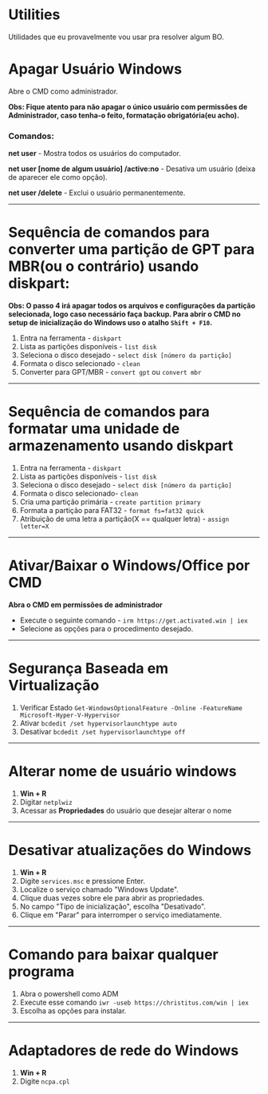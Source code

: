 # Utilities
Utilidades que eu provavelmente vou usar  pra resolver algum BO.

# Apagar Usuário Windows
Abre o CMD como administrador.

**Obs: Fique atento para não apagar o único usuário com permissões de Administrador, caso tenha-o feito, formatação obrigatória(eu acho).**

### Comandos:

**net user** - Mostra todos os usuários do computador.

**net user [nome de algum usuário] /active:no** - Desativa um usuário (deixa de aparecer ele como opção).

**net user /delete** - Exclui o usuário permanentemente.

<hr>

# Sequência de comandos para converter uma partição de GPT para MBR(ou o contrário) usando diskpart:

**Obs: O passo 4 irá apagar todos os arquivos e configurações da partição selecionada, logo caso necessário faça backup.
Para abrir o CMD no setup de inicialização do Windows uso o atalho `Shift + F10`.**

1. Entra na ferramenta - `diskpart`
2. Lista as partições disponíveis - `list disk`
3. Seleciona o disco desejado - `select disk [número da partição]`
4. Formata o disco selecionado - `clean`
5. Converter para GPT/MBR - `convert gpt` ou `convert mbr`

<hr>

# Sequência de comandos para formatar uma unidade de armazenamento usando diskpart

1. Entra na ferramenta - `diskpart`
2. Lista as partições disponíveis - `list disk`
3. Seleciona o disco desejado - `select disk [número da partição]`
4. Formata o disco selecionado- `clean`
5. Cria uma partição primária - `create partition primary`
6. Formata a partição para FAT32 - `format fs=fat32 quick`
7. Atribuição de uma letra a partição(X == qualquer letra) - `assign letter=X`

<hr>

# Ativar/Baixar o Windows/Office por CMD
**Abra o CMD em permissões de administrador**
- Execute o seguinte comando -  `irm https://get.activated.win | iex`
- Selecione as opções para o procedimento desejado.

<hr>

#  Segurança Baseada em Virtualização
1. Verificar Estado
  `Get-WindowsOptionalFeature -Online -FeatureName Microsoft-Hyper-V-Hypervisor`
2. Ativar
  `bcdedit /set hypervisorlaunchtype auto`
3. Desativar
  `bcdedit /set hypervisorlaunchtype off`

<hr>

# Alterar nome de usuário windows

1. **Win + R**
2. Digitar `netplwiz`
3. Acessar as **Propriedades** do usuário que desejar alterar o nome

<hr>

# Desativar atualizações do Windows

1. **Win + R**
2. Digite `services.msc` e pressione Enter.
3. Localize o serviço chamado "Windows Update".
4. Clique duas vezes sobre ele para abrir as propriedades.
5. No campo "Tipo de inicialização", escolha "Desativado".
6. Clique em "Parar" para interromper o serviço imediatamente.

<hr>

# Comando para baixar qualquer programa
1. Abra o powershell como ADM
2. Execute esse comando `iwr -useb https://christitus.com/win | iex`
3. Escolha as opções para instalar.

<hr>

# Adaptadores de rede do Windows
1. **Win + R**
2. Digite `ncpa.cpl`
